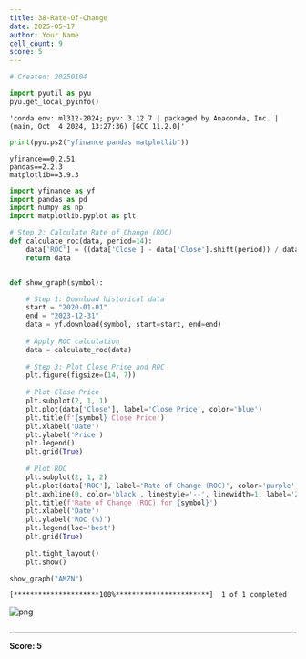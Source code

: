 ```yaml
---
title: 38-Rate-Of-Change
date: 2025-05-17
author: Your Name
cell_count: 9
score: 5
---
```


```python
# Created: 20250104
```


```python
import pyutil as pyu
pyu.get_local_pyinfo()
```




    'conda env: ml312-2024; pyv: 3.12.7 | packaged by Anaconda, Inc. | (main, Oct  4 2024, 13:27:36) [GCC 11.2.0]'




```python
print(pyu.ps2("yfinance pandas matplotlib"))
```

    yfinance==0.2.51
    pandas==2.2.3
    matplotlib==3.9.3
    



```python
import yfinance as yf
import pandas as pd
import numpy as np
import matplotlib.pyplot as plt
```


```python
# Step 2: Calculate Rate of Change (ROC)
def calculate_roc(data, period=14):
    data['ROC'] = ((data['Close'] - data['Close'].shift(period)) / data['Close'].shift(period)) * 100
    return data
```


```python

```


```python
def show_graph(symbol):

    # Step 1: Download historical data
    start = "2020-01-01"
    end = "2023-12-31"
    data = yf.download(symbol, start=start, end=end)
    
    # Apply ROC calculation
    data = calculate_roc(data)
    
    # Step 3: Plot Close Price and ROC
    plt.figure(figsize=(14, 7))
    
    # Plot Close Price
    plt.subplot(2, 1, 1)
    plt.plot(data['Close'], label='Close Price', color='blue')
    plt.title(f'{symbol} Close Price')
    plt.xlabel('Date')
    plt.ylabel('Price')
    plt.legend()
    plt.grid(True)
    
    # Plot ROC
    plt.subplot(2, 1, 2)
    plt.plot(data['ROC'], label='Rate of Change (ROC)', color='purple', linewidth=1.5)
    plt.axhline(0, color='black', linestyle='--', linewidth=1, label='Zero Line')
    plt.title(f'Rate of Change (ROC) for {symbol}')
    plt.xlabel('Date')
    plt.ylabel('ROC (%)')
    plt.legend(loc='best')
    plt.grid(True)
    
    plt.tight_layout()
    plt.show()
```


```python
show_graph("AMZN")
```

    [*********************100%***********************]  1 of 1 completed



    
![png](/mlnotes/images/38-rate-of-change_7_1.png)
    



```python

```


---
**Score: 5**